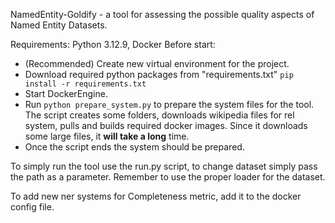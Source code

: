 NamedEntity-Goldify - a tool for assessing the possible quality aspects of Named Entity Datasets.

Requirements: Python 3.12.9, Docker
Before start: 
- (Recommended) Create new virtual environment for the project.
- Download required python packages from "requirements.txt" ```pip install -r requirements.txt ```
- Start DockerEngine.
- Run ```python prepare_system.py``` to prepare the system files for the tool. The script creates some folders, downloads wikipedia files for rel system, pulls and builds required docker images. Since it downloads some large files, it __will take a long__ time. 
- Once the script ends the system should be prepared.

To simply run the tool use the run.py script, to change dataset simply pass the path as a parameter. Remember to use the proper loader for the dataset.

To add new ner systems for Completeness metric, add it to the docker config file. 
